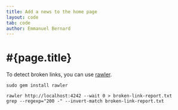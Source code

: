 ```yaml
---
title: Add a news to the home page
layout: code
tab: code
author: Emmanuel Bernard
---
```

# #{page.title}

To detect broken links, you can use [rawler](https://github.com/oscardelben/rawler).

<!-- lang: none -->
    sudo gem install rawler


<!-- lang: none -->
    rawler http://localhost:4242 --wait 0 > broken-link-report.txt
    grep --regexp="200 -" --invert-match broken-link-report.txt